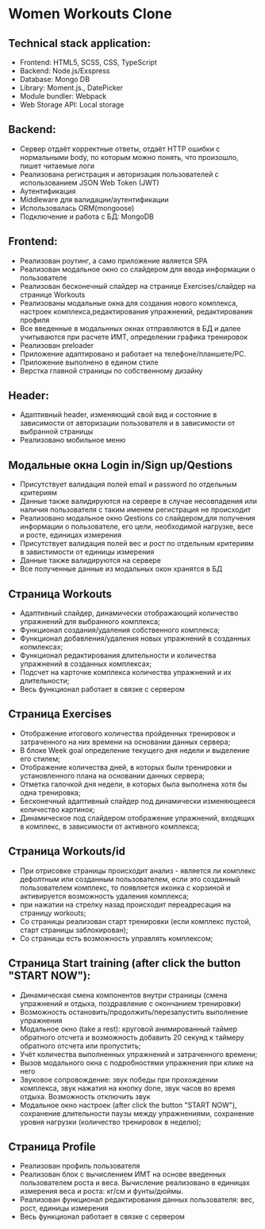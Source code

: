 # Women Workouts Clone

## Technical stack application:

- Frontend: HTML5, SCSS, CSS, TypeScript
- Backend: Node.js/Exspress
- Database: Mongo DB
- Library: Moment.js., DatePicker
- Module bundler: Webpack
- Web Storage API: Local storage

## Backend:

- Сервер отдаёт корректные ответы, отдаёт HTTP ошибки с нормальными body, по которым можно понять, что произошло, пишет читаемые логи
- Реализована регистрация и авторизация пользователей с использованием JSON Web Token (JWT)
- Аутентификация
- Middleware для валидации/аутентификации
- Использовалась ORM(mongoose)
- Подключение и работа с БД: MongoDB

## Frontend:

- Реализован роутинг, а само приложение является SPA
- Реализован модальное окно со слайдером для ввода информации о пользователе
- Реализован бесконечный слайдер на странице Exercises/слайдер на странице Workouts
- Реализованы модальные окна для создания нового комплекса, настроек комплекса,редактирования упражнений, редактирования профиля
- Все введенные в модальнных окнах отправляются в БД и далее учитываются при расчете ИМТ, определении графика тренировок
- Реализован preloader
- Приложение адаптировано и работает на телефоне/планшете/PC.
- Приложение выполнено в едином стиле
- Верстка главной страницы по собственному дизайну

## Header:

- Адаптивный header, изменяющий свой вид и состояние в зависимости от авторизации пользователя и в зависимости от выбранной страницы
- Pеализовано мобильное меню

## Модальные окна Login in/Sign up/Qestions

- Присутствует валидация полей email и password по отдельным критериям
- Данные также валидируются на сервере в случае несовпадения или наличия пользователя с таким именем регистрация не происходит
- Реализовано модальное окно Qestions со слайдером,для получения информации о пользователе, его цели, необходимой нагрузке, весе и росте, единицах измерения
- Присутствует валидация полей вес и рост по отдельным критериям в завистимости от единицы измерения
- Данные также валидируются на сервере
- Все полученные данные из модальных окон хранятся в БД

## Cтраница Workouts

- Адаптивный слайдер, динамически отображающий количество упражнений для выбранного комплекса;
- Функционал создания/удаления собственного комплекса;
- Функционал добавления/удаления новых упражнений в созданных копмлексах;
- Функционал редактирования длительности и количества упражнений в созданных комплексах;
- Подсчет на карточке комплекса количества упражнений и их длительности;
- Весь функционал работает в связке с сервером

## Страница Exercises

- Отображение итогового количества пройденных тренировок и затраченного на них времени на основании данных сервера;
- В блоке Week goal определение текущего дня недели и выделение его стилем;
- Отображение количества дней, в которых были тренировки и установленного плана на основании данных сервера;
- Отметка галочкой дня недели, в которых была выполнена хотя бы одна тренировка;
- Бесконечный адаптивный слайдер под динамически изменяющееся количество картинок;
- Динамическое под слайдером отображение упражнений, входящих в комплекс, в зависимости от активного комплекса;

## Страница Workouts/id

- При отрисовке страницы происходит анализ - является ли комплекс дефолтным или созданным пользователем, eсли это созданный пользователем комплекс, то появляется иконка с корзиной и активируется возможность удаления комплекса;
- при нажатии на стрелку назад происходит переадресация на страницу workouts;
- Со страницы реализован старт тренировки (если комплекс пустой, старт страницы заблокирован);
- Со страницы есть возможность управлять комплексом;

## Страница Start training (after click the button "START NOW"):

- Динамическая смена компонентов внутри страницы (смена упражнений и отдыха, поздравление с окончанием тренировки)
- Возможность остановить/продолжить/перезапустить выполнение упражнения
- Модальное окно (take a rest): круговой анимированный таймер обратного отсчета и возможность добавить 20 секунд к таймеру обратного отсчета или пропустить;
- Учёт количества выполненных упражнений и затраченного времени;
- Вызов модального окна с подробностями упражнения при клике на него
- Звуковое сопровождение: звук победы при прохождении комплекса, звук нажатия на кнопку done, звук часов во время отдыха. Возможность отключить звук
- Модальное окно настроек (after click the button "START NOW"), cохранение длительности паузы между упражнениями, cохранение уровня нагрузки (количество тренировок в неделю);

## Страница Profile

- Реализован профиль пользователя
- Реализован блок с вычислением ИМТ на основе введенных пользователем роста и веса. Вычисление реализовано в единицах измерения веса и роста: кг/см и фунты/дюймы.
- Реализован функционал редактирования данных пользователя: вес, рост, единицы измерения
- Весь функционал работает в связке с сервером
